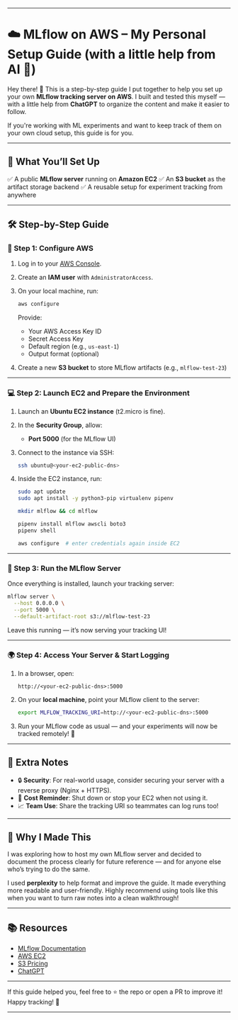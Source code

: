 

---

# ☁️ MLflow on AWS – My Personal Setup Guide (with a little help from AI 🤖)

Hey there! 👋
This is a step-by-step guide I put together to help you set up your own **MLflow tracking server on AWS**. I built and tested this myself — with a little help from **ChatGPT** to organize the content and make it easier to follow.

If you're working with ML experiments and want to keep track of them on your own cloud setup, this guide is for you.

---

## 🔧 What You’ll Set Up

✅ A public **MLflow server** running on **Amazon EC2**
✅ An **S3 bucket** as the artifact storage backend
✅ A reusable setup for experiment tracking from anywhere

---

## 🛠️ Step-by-Step Guide

### 🪪 Step 1: Configure AWS

1. Log in to your [AWS Console](https://console.aws.amazon.com/).

2. Create an **IAM user** with `AdministratorAccess`.

3. On your local machine, run:

   ```bash
   aws configure
   ```

   Provide:

   * Your AWS Access Key ID
   * Secret Access Key
   * Default region (e.g., `us-east-1`)
   * Output format (optional)

4. Create a new **S3 bucket** to store MLflow artifacts
   (e.g., `mlflow-test-23`)

---

### 💻 Step 2: Launch EC2 and Prepare the Environment

1. Launch an **Ubuntu EC2 instance** (t2.micro is fine).

2. In the **Security Group**, allow:

   * **Port 5000** (for the MLflow UI)

3. Connect to the instance via SSH:

   ```bash
   ssh ubuntu@<your-ec2-public-dns>
   ```

4. Inside the EC2 instance, run:

   ```bash
   sudo apt update
   sudo apt install -y python3-pip virtualenv pipenv

   mkdir mlflow && cd mlflow

   pipenv install mlflow awscli boto3
   pipenv shell

   aws configure  # enter credentials again inside EC2
   ```

---

### 🚀 Step 3: Run the MLflow Server

Once everything is installed, launch your tracking server:

```bash
mlflow server \
  --host 0.0.0.0 \
  --port 5000 \
  --default-artifact-root s3://mlflow-test-23
```

Leave this running — it’s now serving your tracking UI!

---

### 🌍 Step 4: Access Your Server & Start Logging

1. In a browser, open:

   ```
   http://<your-ec2-public-dns>:5000
   ```

2. On your **local machine**, point your MLflow client to the server:

   ```bash
   export MLFLOW_TRACKING_URI=http://<your-ec2-public-dns>:5000
   ```

3. Run your MLflow code as usual — and your experiments will now be tracked remotely! 🧪

---

## 🧠 Extra Notes

* 🔒 **Security**: For real-world usage, consider securing your server with a reverse proxy (Nginx + HTTPS).
* 💸 **Cost Reminder**: Shut down or stop your EC2 when not using it.
* 📈 **Team Use**: Share the tracking URI so teammates can log runs too!

---

## 🙌 Why I Made This

I was exploring how to host my own MLflow server and decided to document the process clearly for future reference — and for anyone else who’s trying to do the same.

I used **perplexity** to help format and improve the guide. It made everything more readable and user-friendly. Highly recommend using tools like this when you want to turn raw notes into a clean walkthrough!

---

## 📚 Resources

* [MLflow Documentation](https://mlflow.org/docs/latest/index.html)
* [AWS EC2](https://aws.amazon.com/ec2/)
* [S3 Pricing](https://aws.amazon.com/s3/pricing/)
* [ChatGPT](https://chat.openai.com/)

---

If this guide helped you, feel free to ⭐️ the repo or open a PR to improve it! Happy tracking! 🎯

---
